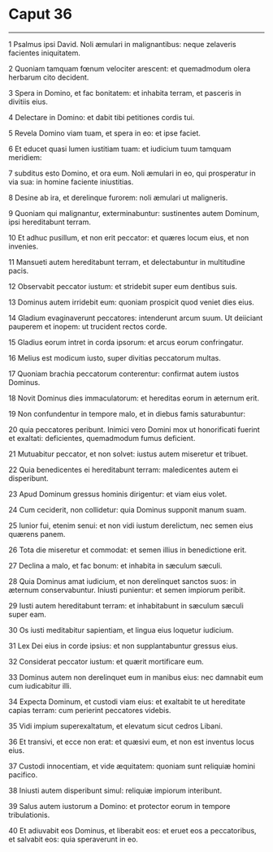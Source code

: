 # Caput 36

***

1 Psalmus ipsi David. Noli æmulari in malignantibus: neque zelaveris facientes iniquitatem.

2 Quoniam tamquam fœnum velociter arescent: et quemadmodum olera herbarum cito decident.

3 Spera in Domino, et fac bonitatem: et inhabita terram, et pasceris in divitiis eius.

4 Delectare in Domino: et dabit tibi petitiones cordis tui.

5 Revela Domino viam tuam, et spera in eo: et ipse faciet.

6 Et educet quasi lumen iustitiam tuam: et iudicium tuum tamquam meridiem:

7 subditus esto Domino, et ora eum. Noli æmulari in eo, qui prosperatur in via sua: in homine faciente iniustitias.

8 Desine ab ira, et derelinque furorem: noli æmulari ut maligneris.

9 Quoniam qui malignantur, exterminabuntur: sustinentes autem Dominum, ipsi hereditabunt terram.

10 Et adhuc pusillum, et non erit peccator: et quæres locum eius, et non invenies.

11 Mansueti autem hereditabunt terram, et delectabuntur in multitudine pacis.

12 Observabit peccator iustum: et stridebit super eum dentibus suis.

13 Dominus autem irridebit eum: quoniam prospicit quod veniet dies eius.

14 Gladium evaginaverunt peccatores: intenderunt arcum suum. Ut deiiciant pauperem et inopem: ut trucident rectos corde.

15 Gladius eorum intret in corda ipsorum: et arcus eorum confringatur.

16 Melius est modicum iusto, super divitias peccatorum multas.

17 Quoniam brachia peccatorum conterentur: confirmat autem iustos Dominus.

18 Novit Dominus dies immaculatorum: et hereditas eorum in æternum erit.

19 Non confundentur in tempore malo, et in diebus famis saturabuntur:

20 quia peccatores peribunt. Inimici vero Domini mox ut honorificati fuerint et exaltati: deficientes, quemadmodum fumus deficient.

21 Mutuabitur peccator, et non solvet: iustus autem miseretur et tribuet.

22 Quia benedicentes ei hereditabunt terram: maledicentes autem ei disperibunt.

23 Apud Dominum gressus hominis dirigentur: et viam eius volet.

24 Cum ceciderit, non collidetur: quia Dominus supponit manum suam.

25 Iunior fui, etenim senui: et non vidi iustum derelictum, nec semen eius quærens panem.

26 Tota die miseretur et commodat: et semen illius in benedictione erit.

27 Declina a malo, et fac bonum: et inhabita in sæculum sæculi.

28 Quia Dominus amat iudicium, et non derelinquet sanctos suos: in æternum conservabuntur. Iniusti punientur: et semen impiorum peribit.

29 Iusti autem hereditabunt terram: et inhabitabunt in sæculum sæculi super eam.

30 Os iusti meditabitur sapientiam, et lingua eius loquetur iudicium.

31 Lex Dei eius in corde ipsius: et non supplantabuntur gressus eius.

32 Considerat peccator iustum: et quærit mortificare eum.

33 Dominus autem non derelinquet eum in manibus eius: nec damnabit eum cum iudicabitur illi.

34 Expecta Dominum, et custodi viam eius: et exaltabit te ut hereditate capias terram: cum perierint peccatores videbis.

35 Vidi impium superexaltatum, et elevatum sicut cedros Libani.

36 Et transivi, et ecce non erat: et quæsivi eum, et non est inventus locus eius.

37 Custodi innocentiam, et vide æquitatem: quoniam sunt reliquiæ homini pacifico.

38 Iniusti autem disperibunt simul: reliquiæ impiorum interibunt.

39 Salus autem iustorum a Domino: et protector eorum in tempore tribulationis.

40 Et adiuvabit eos Dominus, et liberabit eos: et eruet eos a peccatoribus, et salvabit eos: quia speraverunt in eo.

